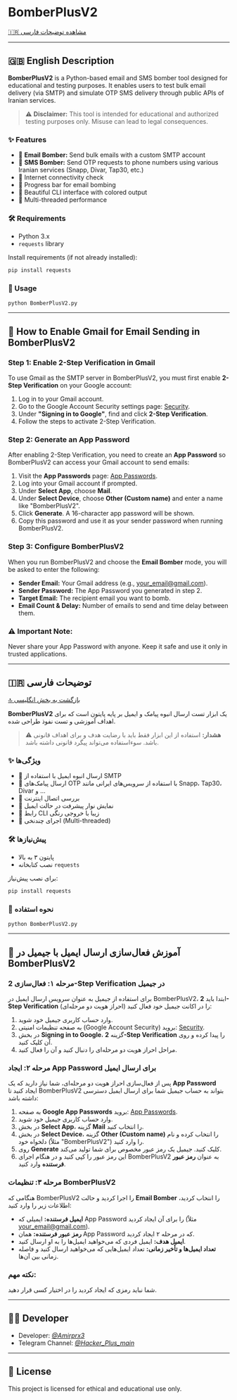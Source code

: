 
# BomberPlusV2

[🇮🇷 مشاهده توضیحات فارسی](#-توضیحات-فارسی)

---

## 🇬🇧 English Description

**BomberPlusV2** is a Python-based email and SMS bomber tool designed for educational and testing purposes. It enables users to test bulk email delivery (via SMTP) and simulate OTP SMS delivery through public APIs of Iranian services.

> ⚠️ **Disclaimer:** This tool is intended for educational and authorized testing purposes only. Misuse can lead to legal consequences.

### ✨ Features

- 📧 **Email Bomber:** Send bulk emails with a custom SMTP account
- 📱 **SMS Bomber:** Send OTP requests to phone numbers using various Iranian services (Snapp, Divar, Tap30, etc.)
- 🚦 Internet connectivity check
- 🎯 Progress bar for email bombing
- 🎨 Beautiful CLI interface with colored output
- 🧵 Multi-threaded performance

### 🛠 Requirements

- Python 3.x
- `requests` library

Install requirements (if not already installed):

```bash
pip install requests
```

### 🚀 Usage

```bash
python BomberPlusV2.py
```
---

## 📧 **How to Enable Gmail for Email Sending in BomberPlusV2**

### Step 1: Enable **2-Step Verification** in Gmail

To use Gmail as the SMTP server in BomberPlusV2, you must first enable **2-Step Verification** on your Google account:

1. Log in to your Gmail account.
2. Go to the Google Account Security settings page: [Security](https://myaccount.google.com/security).
3. Under **"Signing in to Google"**, find and click **2-Step Verification**.
4. Follow the steps to activate 2-Step Verification.

### Step 2: Generate an **App Password**

After enabling 2-Step Verification, you need to create an **App Password** so BomberPlusV2 can access your Gmail account to send emails:

1. Visit the **App Passwords** page: [App Passwords](https://myaccount.google.com/apppasswords).
2. Log into your Gmail account if prompted.
3. Under **Select App**, choose **Mail**.
4. Under **Select Device**, choose **Other (Custom name)** and enter a name like "BomberPlusV2".
5. Click **Generate**. A 16-character app password will be shown.
6. Copy this password and use it as your sender password when running BomberPlusV2.

### Step 3: Configure BomberPlusV2

When you run BomberPlusV2 and choose the **Email Bomber** mode, you will be asked to enter the following:

- **Sender Email:** Your Gmail address (e.g., your_email@gmail.com).
- **Sender Password:** The App Password you generated in step 2.
- **Target Email:** The recipient email you want to bomb.
- **Email Count & Delay:** Number of emails to send and time delay between them.

### ⚠️ Important Note:
Never share your App Password with anyone. Keep it safe and use it only in trusted applications.

---

## 🇮🇷 توضیحات فارسی

[🔝 بازگشت به بخش انگلیسی](#-english-description)

**BomberPlusV2** یک ابزار تست ارسال انبوه پیامک و ایمیل بر پایه پایتون است که برای اهداف آموزشی و تست نفوذ طراحی شده.

> ⚠️ **هشدار:** استفاده از این ابزار فقط باید با رضایت هدف و برای اهداف قانونی باشد. سوء‌استفاده می‌تواند پیگرد قانونی داشته باشد.

### ✨ ویژگی‌ها

- 📧 ارسال انبوه ایمیل با استفاده از SMTP
- 📱 ارسال پیامک‌های OTP با استفاده از سرویس‌های ایرانی مانند Snapp، Tap30، Divar و ...
- 🚦 بررسی اتصال اینترنت
- 🎯 نمایش نوار پیشرفت در حالت ایمیل
- 🎨 رابط CLI زیبا با خروجی رنگی
- 🧵 اجرای چندنخی (Multi-threaded)

### 🛠 پیش‌نیازها

- پایتون ۳ به بالا
- نصب کتابخانه `requests`

برای نصب پیش‌نیاز:

```bash
pip install requests
```

### 🚀 نحوه استفاده

```bash
python BomberPlusV2.py
```

---

## 📧 **آموزش فعال‌سازی ارسال ایمیل با جیمیل در BomberPlusV2**

### مرحله ۱: فعال‌سازی **2-Step Verification** در جیمیل

برای استفاده از جیمیل به عنوان سرویس ارسال ایمیل در BomberPlusV2، ابتدا باید **2-Step Verification** (احراز هویت دو مرحله‌ای) را در اکانت جیمیل خود فعال کنید:

1. وارد حساب کاربری جیمیل خود شوید.
2. به صفحه تنظیمات امنیتی (Google Account Security) بروید: [Security](https://myaccount.google.com/security).
3. در بخش **Signing in to Google**، گزینه **2-Step Verification** را پیدا کرده و روی آن کلیک کنید.
4. مراحل احراز هویت دو مرحله‌ای را دنبال کنید و آن را فعال کنید.

### مرحله ۲: ایجاد **App Password** برای ارسال ایمیل

پس از فعال‌سازی احراز هویت دو مرحله‌ای، شما نیاز دارید که یک **App Password** ایجاد کنید تا BomberPlusV2 بتواند به حساب جیمیل شما برای ارسال ایمیل دسترسی داشته باشد:

1. به صفحه **Google App Passwords** بروید: [App Passwords](https://myaccount.google.com/apppasswords).
2. وارد حساب کاربری جیمیل خود شوید.
3. در بخش **Select App**، گزینه **Mail** را انتخاب کنید.
4. در بخش **Select Device**، گزینه **Other (Custom name)** را انتخاب کرده و نام دلخواه خود (مثلاً "BomberPlusV2") را وارد کنید.
5. روی **Generate** کلیک کنید. جیمیل یک رمز عبور مخصوص برای شما تولید می‌کند.
6. این رمز عبور را کپی کنید و در هنگام اجرای BomberPlusV2 به عنوان **رمز عبور فرستنده** وارد کنید.

### مرحله ۳: تنظیمات BomberPlusV2

هنگامی که BomberPlusV2 را اجرا کردید و حالت **Email Bomber** را انتخاب کردید، اطلاعات زیر را وارد کنید:

- **ایمیل فرستنده:** ایمیلی که App Password را برای آن ایجاد کردید (مثلاً your_email@gmail.com).
- **رمز عبور فرستنده:** همان App Password که در مرحله ۲ ایجاد کردید.
- **ایمیل هدف:** ایمیل فردی که می‌خواهید ایمیل‌ها را به او ارسال کنید.
- **تعداد ایمیل‌ها و تأخیر زمانی:** تعداد ایمیل‌هایی که می‌خواهید ارسال کنید و فاصله زمانی بین آن‌ها.

### نکته مهم:
شما نباید رمزی که ایجاد کردید را در اختیار کسی قرار دهید.

---

## 👨‍💻 Developer

- Developer: [*@Amirprx3*](https://t.me/Amirprx3)
- Telegram Channel: [*@Hacker_Plus_main*](https://t.me/Hacker_Plus_main)

---

## 📜 License

This project is licensed for ethical and educational use only.
